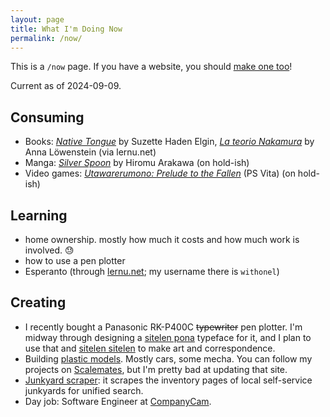 ```yaml
---
layout: page
title: What I'm Doing Now
permalink: /now/
---
```


This is a `/now` page. If you have a website, you should [make one too](https://nownownow.com/about)!

Current as of <span class="date">2024-09-09</span>.

## Consuming


- Books: _[Native Tongue](https://app.thestorygraph.com/books/6af4b956-471c-4f46-81a4-514e0375092a)_ by Suzette Haden Elgin, _[La teorio Nakamura](https://app.thestorygraph.com/books/299cf856-f2e5-4a0c-baf4-2a428d5fdf1d)_ by Anna Löwenstein (via lernu.net)
- Manga: _[Silver Spoon](https://app.thestorygraph.com/series/6091)_ by Hiromu Arakawa (on hold-ish)
- Video games: _[Utawarerumono: Prelude to the Fallen](https://www.metacritic.com/game/utawarerumono-prelude-to-the-fallen/)_ (PS Vita) (on hold-ish)

## Learning

- home ownership. mostly how much it costs and how much work is involved. 😓
- how to use a pen plotter
- Esperanto (through [lernu.net](https://lernu.net); my username there is `withonel`)

## Creating

- I recently bought a Panasonic RK-P400C ~~typewriter~~ pen plotter. I'm midway through designing a [sitelen pona](https://sona.pona.la/wiki/sitelen_pona) typeface for it, and I plan to use that and [sitelen sitelen](https://sona.pona.la/wiki/sitelen_sitelen) to make art and correspondence.
- Building [plastic models](https://en.wikipedia.org/wiki/Plastic_model). Mostly cars, some mecha. You can follow my projects on [Scalemates](https://www.scalemates.com/profiles/mate.php?id=104315), but I'm pretty bad at updating that site.
- [Junkyard scraper](https://github.com/alis0nc/junkyard_scraper): it scrapes the inventory pages of local self-service junkyards for unified search.
- Day job: Software Engineer at [CompanyCam](https://companycam.com/).
